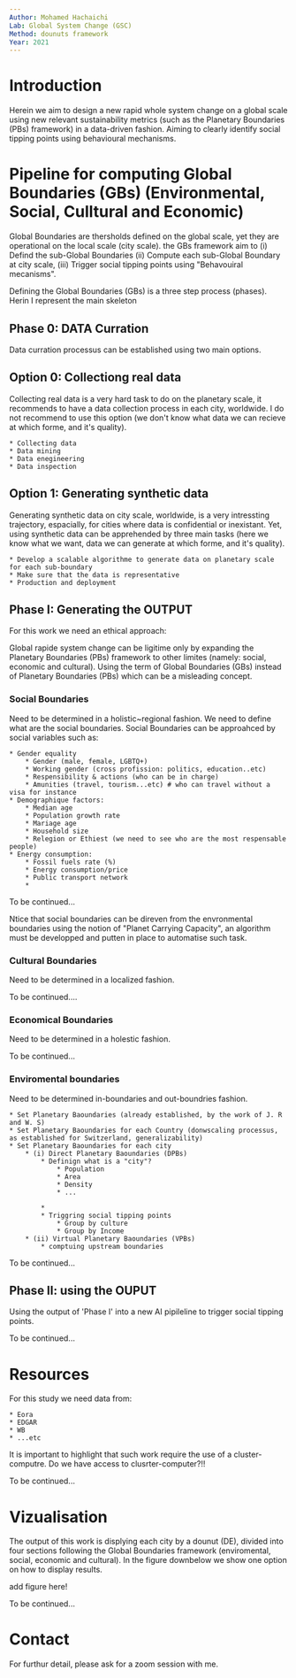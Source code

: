 ```yaml
---
Author: Mohamed Hachaichi 
Lab: Global System Change (GSC)
Method: dounuts framework 
Year: 2021
---
```


# Introduction 

Herein we aim to design a new rapid whole system change on a global scale using new relevant sustainability metrics (such as the Planetary Boundaries (PBs) framework) in a data-driven fashion. Aiming to clearly identify social tipping points using behavioural mechanisms.


# Pipeline for computing Global Boundaries (GBs) (Environmental, Social, Culltural and Economic) 

Global Boundaries are thersholds defined on the global scale, yet they are operational on the local scale (city scale). the GBs framework aim to (i) Defind the sub-Global Boundaries (ii) Compute each sub-Global Boundary at city scale, (iii) Trigger social tipping points using "Behavouiral mecanisms".   

Defining the Global Boundaries (GBs) is a three step process (phases). 
Herin I represent the main skeleton 

## Phase 0: DATA Curration
Data curration processus can be established using two main options. 

## Option 0: Collectiong real data 

Collecting real data is a very hard task to do on the planetary scale, it recommends to have a data collection process in each city, worldwide. I do not recommend to use this option (we don't know what data we can recieve at which forme, and it's quality). 

    * Collecting data 
    * Data mining 
    * Data enegineering 
    * Data inspection 

## Option 1: Generating synthetic data  

Generating synthetic data on city scale, worldwide, is a very intressting trajectory, espacially, for cities where data is confidential or inexistant. Yet, using synthetic data can be apprehended by three main tasks (here we know what we want,  data we can generate at which forme, and it's quality). 

    * Develop a scalable algorithme to generate data on planetary scale for each sub-boundary 
    * Make sure that the data is representative 
    * Production and deployment 

## Phase I: Generating the OUTPUT   

For this work we need an ethical approach: 

Global rapide system change can be ligitime only by expanding the Planetary Boundaries (PBs) framework to other limites (namely: social, economic and cultural). Using the term of Global Boundaries (GBs) instead of Planetary Boundaries (PBs) which can be a misleading concept. 

### Social Boundaries
Need to be determined in a holistic~regional fashion.
We need to define what are the social boundaries. Social Boundaries can be approahced by social variables such as: 

    * Gender equality 
        * Gender (male, female, LGBTQ+)
        * Working gender (cross profission: politics, education..etc) 
        * Respensibility & actions (who can be in charge)
        * Amunities (travel, tourism...etc) # who can travel without a visa for instance 
    * Demographique factors: 
        * Median age
        * Population growth rate 
        * Mariage age 
        * Household size
        * Relegion or Ethiest (we need to see who are the most respensable people)  
    * Energy consumption: 
        * Fossil fuels rate (%) 
        * Energy consumption/price  
        * Public transport network 
        * 
To be continued...

Ntice that social boundaries can be direven from the envronmental boundaries using the notion of "Planet Carrying Capacity", an algorithm must be developped and putten in place to automatise such task.  

### Cultural Boundaries 
Need to be determined in a localized fashion.

To be continued....

### Economical Boundaries 
Need to be determined in a holestic fashion.  

To be continued...

### Enviromental boundaries  
Need to be determined in-boundaries and out-boundries fashion. 

    * Set Planetary Baoundaries (already established, by the work of J. R and W. S) 
    * Set Planetary Baoundaries for each Country (donwscaling processus, as established for Switzerland, generalizability)
    * Set Planetary Baoundaries for each city
        * (i) Direct Planetary Baoundaries (DPBs)
            * Definign what is a "city"? 
                * Population 
                * Area 
                * Density 
                * ...

            *
            * Triggring social tipping points
                * Group by culture 
                * Group by Income 
        * (ii) Virtual Planetary Baoundaries (VPBs) 
            * comptuing upstream boundaries 

To be continued... 

## Phase II: using the OUPUT 

Using the output of 'Phase I' into a new AI pipileline to trigger social tipping points. 

To be continued...

# Resources 

For this study we need data from: 

    * Eora 
    * EDGAR
    * WB
    * ...etc 

It is important to highlight that such work require the use of a cluster-computre. Do we have access to clusrter-computer?!! 

To be continued...

# Vizualisation 

The output of this work is displying each city by a dounut (DE), divided into four sections following the Global Boundaries framework (enviromental, social, economic and cultural). In the figure downbelow we show one option on how to display results. 

add figure here! 

To be continued...

# Contact 

For furthur detail, please ask for a zoom session with me.  